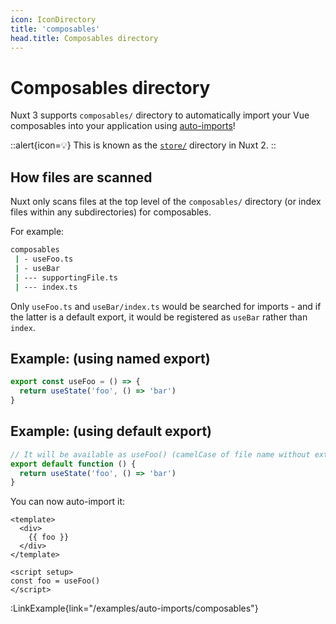 ```yaml
---
icon: IconDirectory
title: 'composables'
head.title: Composables directory
---
```


# Composables directory

Nuxt 3 supports `composables/` directory to automatically import your Vue composables into your application using [auto-imports](/guide/concepts/auto-imports)!

::alert{icon=💡}
This is known as the [`store/`](https://nuxtjs.org/docs/directory-structure/store) directory in Nuxt 2.
::

## How files are scanned

Nuxt only scans files at the top level of the `composables/` directory (or index files within any subdirectories) for composables.

For example:

```bash
composables
 | - useFoo.ts
 | - useBar
 | --- supportingFile.ts
 | --- index.ts
```

Only `useFoo.ts` and `useBar/index.ts` would be searched for imports - and if the latter is a default export, it would be registered as `useBar` rather than `index`.

## Example: (using named export)

```js [composables/useFoo.ts]
export const useFoo = () => {
  return useState('foo', () => 'bar')
}
```

## Example: (using default export)

```js [composables/use-foo.ts or composables/useFoo.ts]
// It will be available as useFoo() (camelCase of file name without extension)
export default function () {
  return useState('foo', () => 'bar')
}
```

You can now auto-import it:

```vue [app.vue]
<template>
  <div>
    {{ foo }}
  </div>
</template>

<script setup>
const foo = useFoo()
</script>
```

:LinkExample{link="/examples/auto-imports/composables"}
